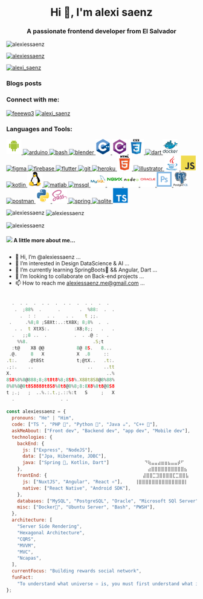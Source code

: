 <h1 align="center">Hi 👋, I'm alexi saenz</h1>
<h3 align="center">A passionate frontend developer from El Salvador</h3>

<p align="left"> <img src="https://komarev.com/ghpvc/?username=alexiessaenz&label=Profile%20views&color=0e75b6&style=flat" alt="alexiessaenz" /> </p>

<p align="left"> <a href="https://github.com/ryo-ma/github-profile-trophy"><img src="https://github-profile-trophy.vercel.app/?username=alexiessaenz" alt="alexiessaenz" /></a> </p>

<p align="left"> <a href="https://twitter.com/alexi_saenz" target="blank"><img src="https://img.shields.io/twitter/follow/alexi_saenz?logo=twitter&style=for-the-badge" alt="alexi_saenz" /></a> </p>

### Blogs posts
<!-- BLOG-POST-LIST:START -->
<!-- BLOG-POST-LIST:END -->

<h3 align="left">Connect with me:</h3>
<p align="left">
<a href="https://dev.to/feeewq3" target="blank"><img align="center" src="https://raw.githubusercontent.com/rahuldkjain/github-profile-readme-generator/master/src/images/icons/Social/devto.svg" alt="feeewq3" height="30" width="40" /></a>
<a href="https://twitter.com/alexi_saenz" target="blank"><img align="center" src="https://raw.githubusercontent.com/rahuldkjain/github-profile-readme-generator/master/src/images/icons/Social/twitter.svg" alt="alexi_saenz" height="30" width="40" /></a>
</p>

<h3 align="left">Languages and Tools:</h3>
<p align="left"> <a href="https://developer.android.com" target="_blank" rel="noreferrer"> <img src="https://raw.githubusercontent.com/devicons/devicon/master/icons/android/android-original-wordmark.svg" alt="android" width="40" height="40"/> </a> <a href="https://www.arduino.cc/" target="_blank" rel="noreferrer"> <img src="https://cdn.worldvectorlogo.com/logos/arduino-1.svg" alt="arduino" width="40" height="40"/> </a> <a href="https://www.gnu.org/software/bash/" target="_blank" rel="noreferrer"> <img src="https://www.vectorlogo.zone/logos/gnu_bash/gnu_bash-icon.svg" alt="bash" width="40" height="40"/> </a> <a href="https://www.blender.org/" target="_blank" rel="noreferrer"> <img src="https://download.blender.org/branding/community/blender_community_badge_white.svg" alt="blender" width="40" height="40"/> </a> <a href="https://www.w3schools.com/cpp/" target="_blank" rel="noreferrer"> <img src="https://raw.githubusercontent.com/devicons/devicon/master/icons/cplusplus/cplusplus-original.svg" alt="cplusplus" width="40" height="40"/> </a> <a href="https://www.w3schools.com/cs/" target="_blank" rel="noreferrer"> <img src="https://raw.githubusercontent.com/devicons/devicon/master/icons/csharp/csharp-original.svg" alt="csharp" width="40" height="40"/> </a> <a href="https://www.w3schools.com/css/" target="_blank" rel="noreferrer"> <img src="https://raw.githubusercontent.com/devicons/devicon/master/icons/css3/css3-original-wordmark.svg" alt="css3" width="40" height="40"/> </a> <a href="https://dart.dev" target="_blank" rel="noreferrer"> <img src="https://www.vectorlogo.zone/logos/dartlang/dartlang-icon.svg" alt="dart" width="40" height="40"/> </a> <a href="https://www.docker.com/" target="_blank" rel="noreferrer"> <img src="https://raw.githubusercontent.com/devicons/devicon/master/icons/docker/docker-original-wordmark.svg" alt="docker" width="40" height="40"/> </a> <a href="https://www.figma.com/" target="_blank" rel="noreferrer"> <img src="https://www.vectorlogo.zone/logos/figma/figma-icon.svg" alt="figma" width="40" height="40"/> </a> <a href="https://firebase.google.com/" target="_blank" rel="noreferrer"> <img src="https://www.vectorlogo.zone/logos/firebase/firebase-icon.svg" alt="firebase" width="40" height="40"/> </a> <a href="https://flutter.dev" target="_blank" rel="noreferrer"> <img src="https://www.vectorlogo.zone/logos/flutterio/flutterio-icon.svg" alt="flutter" width="40" height="40"/> </a> <a href="https://git-scm.com/" target="_blank" rel="noreferrer"> <img src="https://www.vectorlogo.zone/logos/git-scm/git-scm-icon.svg" alt="git" width="40" height="40"/> </a> <a href="https://heroku.com" target="_blank" rel="noreferrer"> <img src="https://www.vectorlogo.zone/logos/heroku/heroku-icon.svg" alt="heroku" width="40" height="40"/> </a> <a href="https://www.w3.org/html/" target="_blank" rel="noreferrer"> <img src="https://raw.githubusercontent.com/devicons/devicon/master/icons/html5/html5-original-wordmark.svg" alt="html5" width="40" height="40"/> </a> <a href="https://www.adobe.com/in/products/illustrator.html" target="_blank" rel="noreferrer"> <img src="https://www.vectorlogo.zone/logos/adobe_illustrator/adobe_illustrator-icon.svg" alt="illustrator" width="40" height="40"/> </a> <a href="https://www.java.com" target="_blank" rel="noreferrer"> <img src="https://raw.githubusercontent.com/devicons/devicon/master/icons/java/java-original.svg" alt="java" width="40" height="40"/> </a> <a href="https://developer.mozilla.org/en-US/docs/Web/JavaScript" target="_blank" rel="noreferrer"> <img src="https://raw.githubusercontent.com/devicons/devicon/master/icons/javascript/javascript-original.svg" alt="javascript" width="40" height="40"/> </a> <a href="https://kotlinlang.org" target="_blank" rel="noreferrer"> <img src="https://www.vectorlogo.zone/logos/kotlinlang/kotlinlang-icon.svg" alt="kotlin" width="40" height="40"/> </a> <a href="https://www.linux.org/" target="_blank" rel="noreferrer"> <img src="https://raw.githubusercontent.com/devicons/devicon/master/icons/linux/linux-original.svg" alt="linux" width="40" height="40"/> </a> <a href="https://www.mathworks.com/" target="_blank" rel="noreferrer"> <img src="https://upload.wikimedia.org/wikipedia/commons/2/21/Matlab_Logo.png" alt="matlab" width="40" height="40"/> </a> <a href="https://www.microsoft.com/en-us/sql-server" target="_blank" rel="noreferrer"> <img src="https://www.svgrepo.com/show/303229/microsoft-sql-server-logo.svg" alt="mssql" width="40" height="40"/> </a> <a href="https://www.mysql.com/" target="_blank" rel="noreferrer"> <img src="https://raw.githubusercontent.com/devicons/devicon/master/icons/mysql/mysql-original-wordmark.svg" alt="mysql" width="40" height="40"/> </a> <a href="https://www.nginx.com" target="_blank" rel="noreferrer"> <img src="https://raw.githubusercontent.com/devicons/devicon/master/icons/nginx/nginx-original.svg" alt="nginx" width="40" height="40"/> </a> <a href="https://nodejs.org" target="_blank" rel="noreferrer"> <img src="https://raw.githubusercontent.com/devicons/devicon/master/icons/nodejs/nodejs-original-wordmark.svg" alt="nodejs" width="40" height="40"/> </a> <a href="https://www.oracle.com/" target="_blank" rel="noreferrer"> <img src="https://raw.githubusercontent.com/devicons/devicon/master/icons/oracle/oracle-original.svg" alt="oracle" width="40" height="40"/> </a> <a href="https://www.photoshop.com/en" target="_blank" rel="noreferrer"> <img src="https://raw.githubusercontent.com/devicons/devicon/master/icons/photoshop/photoshop-line.svg" alt="photoshop" width="40" height="40"/> </a> <a href="https://www.postgresql.org" target="_blank" rel="noreferrer"> <img src="https://raw.githubusercontent.com/devicons/devicon/master/icons/postgresql/postgresql-original-wordmark.svg" alt="postgresql" width="40" height="40"/> </a> <a href="https://postman.com" target="_blank" rel="noreferrer"> <img src="https://www.vectorlogo.zone/logos/getpostman/getpostman-icon.svg" alt="postman" width="40" height="40"/> </a> <a href="https://www.python.org" target="_blank" rel="noreferrer"> <img src="https://raw.githubusercontent.com/devicons/devicon/master/icons/python/python-original.svg" alt="python" width="40" height="40"/> </a> <a href="https://sass-lang.com" target="_blank" rel="noreferrer"> <img src="https://raw.githubusercontent.com/devicons/devicon/master/icons/sass/sass-original.svg" alt="sass" width="40" height="40"/> </a> <a href="https://spring.io/" target="_blank" rel="noreferrer"> <img src="https://www.vectorlogo.zone/logos/springio/springio-icon.svg" alt="spring" width="40" height="40"/> </a> <a href="https://www.sqlite.org/" target="_blank" rel="noreferrer"> <img src="https://www.vectorlogo.zone/logos/sqlite/sqlite-icon.svg" alt="sqlite" width="40" height="40"/> </a> <a href="https://www.typescriptlang.org/" target="_blank" rel="noreferrer"> <img src="https://raw.githubusercontent.com/devicons/devicon/master/icons/typescript/typescript-original.svg" alt="typescript" width="40" height="40"/> </a> </p>

<p><img align="left" src="https://github-readme-stats.vercel.app/api/top-langs?username=alexiessaenz&show_icons=true&locale=en&layout=compact" alt="alexiessaenz" /></p>

<p>&nbsp;<img align="center" src="https://github-readme-stats.vercel.app/api?username=alexiessaenz&show_icons=true&locale=en" alt="alexiessaenz" /></p>

<p><img align="center" src="https://github-readme-streak-stats.herokuapp.com/?user=alexiessaenz&" alt="alexiessaenz" /></p>



#### <div style="margin-bottom: 27px;"><img src="https://media2.giphy.com/media/dYx3YFq2OiVLIssQH9/giphy.gif" width="50" /><span style="margin-bottom: 25px;" style="margin-bottom: -25px;"> A little more about me...</span></div>


- 👋 Hi, I’m @alexiessaenz ...
- 👀 I’m interested in Design DataScience & AI ...
- 🌱 I’m currently learning SpringBoots🌱 && Angular, Dart ...
- 💞️ I’m looking to collaborate on Back-end projects ...
- 📫 How to reach me alexiessaenz.me@gmail.com ...

```javascript

  .  . .  .  . .  .  . .  .  . .  .  .  
   .  ;88%  .      .       .  %88:  .  .
     .  : :    . .    . .    t ;;.      
 .     .%8;8 ;S8Xt:..:tX8X; 8;8%  .  .  
   . .  t XtXS:.         :X8;8;;   .   .
  .   ;;8 ..  .          .  . .@ :   .  
    %%8.                        .S;t    
  :t@    X8 @@            8@ 8S.   8... 
 .@.     8   X            X  .8     ::  
.t:.    .@t8St            t;@tX..   .t:.
.;:.    ..                    ..    ..tt
X.                                   ..%
8S8%8%8@888;8;8t8t8%8;8S8%.X88t8S8@8%88%
8%8%8@8t8S8888t8S8%8t8@8%8;8:8X8%8t8@8S8
t ;.;   ;  ..%.:.t.;.::%:t   S     ;   X
  .                 . .                 

const alexiessaenz = {
  pronouns: "He" | "Him",
  code: ["TS ", "PHP 🐘", "Python 🐍", "Java ☕", "C++ 🥷"],
  askMeAbout: ["Front dev", "Backend dev", "app dev", "Mobile dev"],
  technologies: {
    backEnd: {
      js: ["Express", "NodeJS"],
      data: ["Jpa, Hibernate, JDBC"],
      java: ["Spring 🌱, Kotlin, Dart"]   ⠀⠀⠀   ⠀ ⠀⠙⢷⣤⣤⣴⣶⣶⣦⣤⣤⡾⠋⠀⠀
    },⠀⠀                                      ⠀⠀⠀⠀ ⣴⣿⣿⣿⣿⣿⣿⣿⣿⣿⣿⣦                 
    frontEnd: {                              ⠀⠀   ⣼⣿⣿⣉⣹⣿⣿⣿⣿⣏⣉⣿⣿⣧
      js: ["NuxtJS", "Angular", "React ⚛️"], ⠀⠀⠀⢸⣿⣿⣿⣿⣿⣿⣿⣿⣿⣿⣿⣿⣿⣿⡇
      native: ["React Native", "Android SDK"],
    },
    databases: ["MySQL", "PostgreSQL", "Oracle", "Microsoft SQl Server"],
    misc: ["Docker🐳", "Ubuntu Server", "Bash", "PWSH"],
  },
  architecture: [
    "Server Side Rendering",
    "Hexagonal Architecture",
    "CQRS",
    "MVVM",
    "MVC",
    "Ncapas",
  ],
  currentFocus: "Building rewards social network",
  funFact:
    "To understand what universe ♾️ is, you must first understand what is life 🌱.",
};
```

<!---
feeewq3/feeewq3 is a ✨ special ✨ repository because its `README.md` (this file) appears on your GitHub profile.
You can click the Preview link to take a look at your changes.
--->
